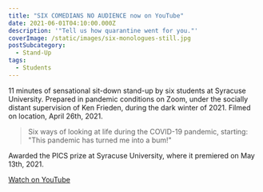 ```yaml
---
title: "SIX COMEDIANS NO AUDIENCE now on YouTube"
date: 2021-06-01T04:10:00.000Z
description: '"Tell us how quarantine went for you."'
coverImage: /static/images/six-monologues-still.jpg
postSubcategory:
  - Stand-Up
tags:
  - Students
---
```

11 minutes of sensational sit-down stand-up by six students at Syracuse University. Prepared in pandemic conditions on Zoom, under the socially distant supervision of Ken Frieden, during the dark winter of 2021. Filmed on location, April 26th, 2021.

>Six ways of looking at life during the COVID-19 pandemic, starting: "This pandemic has turned me into a bum!"

Awarded the PICS prize at Syracuse University, where it premiered on May 13th, 2021.

[Watch on YouTube](http://youtu.be/Yc9d5skiJz0)
